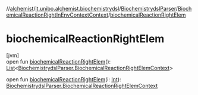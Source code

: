 //[alchemist](../../../../index.md)/[it.unibo.alchemist.biochemistrydsl](../../index.md)/[BiochemistrydslParser](../index.md)/[BiochemicalReactionRightInEnvContextContext](index.md)/[biochemicalReactionRightElem](biochemical-reaction-right-elem.md)

# biochemicalReactionRightElem

[jvm]\
open fun [biochemicalReactionRightElem](biochemical-reaction-right-elem.md)(): [List](https://docs.oracle.com/javase/8/docs/api/java/util/List.html)<[BiochemistrydslParser.BiochemicalReactionRightElemContext](../-biochemical-reaction-right-elem-context/index.md)>

open fun [biochemicalReactionRightElem](biochemical-reaction-right-elem.md)(i: [Int](https://kotlinlang.org/api/latest/jvm/stdlib/kotlin/-int/index.html)): [BiochemistrydslParser.BiochemicalReactionRightElemContext](../-biochemical-reaction-right-elem-context/index.md)
